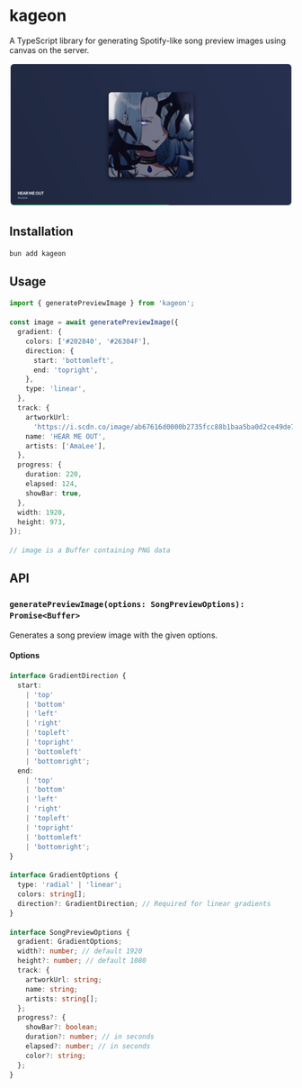 # kageon

A TypeScript library for generating Spotify-like song preview images using canvas on the server.

![Preview Image](preview.png)

## Installation

```bash
bun add kageon
```

## Usage

```typescript
import { generatePreviewImage } from 'kageon';

const image = await generatePreviewImage({
  gradient: {
    colors: ['#202840', '#26304F'],
    direction: {
      start: 'bottomleft',
      end: 'topright',
    },
    type: 'linear',
  },
  track: {
    artworkUrl:
      'https://i.scdn.co/image/ab67616d0000b2735fcc88b1baa5ba0d2ce49de7',
    name: 'HEAR ME OUT',
    artists: ['AmaLee'],
  },
  progress: {
    duration: 220,
    elapsed: 124,
    showBar: true,
  },
  width: 1920,
  height: 973,
});

// image is a Buffer containing PNG data
```

## API

### `generatePreviewImage(options: SongPreviewOptions): Promise<Buffer>`

Generates a song preview image with the given options.

#### Options

```typescript
interface GradientDirection {
  start:
    | 'top'
    | 'bottom'
    | 'left'
    | 'right'
    | 'topleft'
    | 'topright'
    | 'bottomleft'
    | 'bottomright';
  end:
    | 'top'
    | 'bottom'
    | 'left'
    | 'right'
    | 'topleft'
    | 'topright'
    | 'bottomleft'
    | 'bottomright';
}

interface GradientOptions {
  type: 'radial' | 'linear';
  colors: string[];
  direction?: GradientDirection; // Required for linear gradients
}

interface SongPreviewOptions {
  gradient: GradientOptions;
  width?: number; // default 1920
  height?: number; // default 1080
  track: {
    artworkUrl: string;
    name: string;
    artists: string[];
  };
  progress?: {
    showBar?: boolean;
    duration?: number; // in seconds
    elapsed?: number; // in seconds
    color?: string;
  };
}
```
